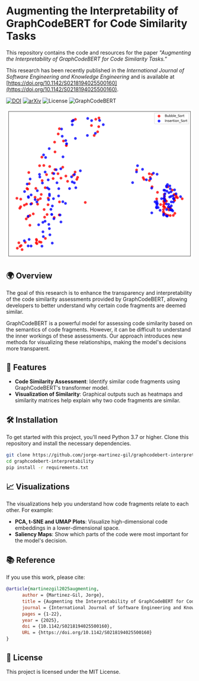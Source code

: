 # Augmenting the Interpretability of GraphCodeBERT for Code Similarity Tasks

This repository contains the code and resources for the paper *"Augmenting the Interpretability of GraphCodeBERT for Code Similarity Tasks."*

This research has been recently published in the *International Journal of Software Engineering and Knowledge Engineering* and is available at [https://doi.org/10.1142/S0218194025500160](https://doi.org/10.1142/S0218194025500160).

[![DOI](https://img.shields.io/badge/DOI-10.1142%2FS0218194025500160-blue)](https://doi.org/10.1142/S0218194025500160)
[![arXiv](https://img.shields.io/badge/arXiv-2410.05275-b31b1b.svg)](https://arxiv.org/abs/2410.05275)
![License](https://img.shields.io/badge/license-MIT-green) ![GraphCodeBERT](https://img.shields.io/badge/GraphCodeBERT-interpretability-brightgreen)

![Comparison between Bubble and Insertion Sort](/pca_pairwise_comparisons/Bubble_Sort_vs_Insertion_Sort_tokens_2d_pca.png)


## 🌍 Overview
The goal of this research is to enhance the transparency and interpretability of the code similarity assessments provided by GraphCodeBERT, allowing developers to better understand why certain code fragments are deemed similar.

GraphCodeBERT is a powerful model for assessing code similarity based on the semantics of code fragments. However, it can be difficult to understand the inner workings of these assessments. Our approach introduces new methods for visualizing these relationships, making the model's decisions more transparent.

## 📂 Features
- **Code Similarity Assessment**: Identify similar code fragments using GraphCodeBERT's transformer model.
- **Visualization of Similarity**: Graphical outputs such as heatmaps and similarity matrices help explain why two code fragments are similar.


## 🛠️ Installation
To get started with this project, you'll need Python 3.7 or higher. Clone this repository and install the necessary dependencies.

```bash
git clone https://github.com/jorge-martinez-gil/graphcodebert-interpretability.git
cd graphcodebert-interpretability
pip install -r requirements.txt
```

## 📈 Visualizations
The visualizations help you understand how code fragments relate to each other. For example:
- **PCA, t-SNE and UMAP Plots**: Visualize high-dimensional code embeddings in a lower-dimensional space.
- **Saliency Maps**: Show which parts of the code were most important for the model's decision.

## 📚 Reference

If you use this work, please cite:

```bibtex
@article{martinezgil2025augmenting,
      author = {Martinez-Gil, Jorge},
      title = {Augmenting the Interpretability of GraphCodeBERT for Code Similarity Tasks},
      journal = {International Journal of Software Engineering and Knowledge Engineering},
      pages = {1-22},
      year = {2025},
      doi = {10.1142/S0218194025500160},
      URL = {https://doi.org/10.1142/S0218194025500160}
}
```
  
## 📄 License
This project is licensed under the MIT License.
